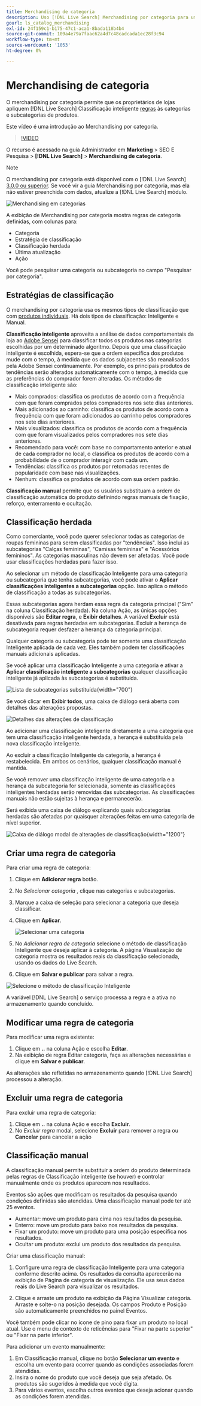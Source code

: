 ```yaml
---
title: Merchandising de categoria
description: Uso [!DNL Live Search] Merchandising por categoria para uma experiência de compra mais rápida.
gourl: ls_catalog_merchandising
exl-id: 24f159c1-b175-47c1-aca1-8bada118b4b4
source-git-commit: 109a4e79a7faac62a4d7c48cadcada1ec28f3c94
workflow-type: tm+mt
source-wordcount: '1053'
ht-degree: 0%

---
```


# Merchandising de categoria

O merchandising por categoria permite que os proprietários de lojas apliquem [!DNL Live Search] Classificação inteligente [regras](rules.md) às categorias e subcategorias de produtos.

Este vídeo é uma introdução ao Merchandising por categoria.

>[!VIDEO](https://video.tv.adobe.com/v/3424617)

O recurso é acessado na guia Administrador em **Marketing** > SEO E Pesquisa > **[!DNL Live Search]** > **Merchandising de categoria**.

>[!NOTE]
>
>O merchandising por categoria está disponível com o [!DNL Live Search] [3.0.0 ou superior](release-notes.md). Se você vir a guia Merchandising por categoria, mas ela não estiver preenchida com dados, atualize a [!DNL Live Search] módulo.

![Merchandising em categorias](assets/category_workspace.png)

A exibição de Merchandising por categoria mostra regras de categoria definidas, com colunas para:

* Categoria
* Estratégia de classificação
* Classificação herdada
* Última atualização
* Ação

Você pode pesquisar uma categoria ou subcategoria no campo &quot;Pesquisar por categoria&quot;.

## Estratégias de classificação

O merchandising por categoria usa os mesmos tipos de classificação que com [produtos individuais](rules-workspace.md).
Há dois tipos de classificação: Inteligente e Manual.

**Classificação inteligente** aproveita a análise de dados comportamentais da loja ao [Adobe Sensei](https://www.adobe.com/sensei.html) para classificar todos os produtos nas categorias escolhidas por um determinado algoritmo. Depois que uma classificação inteligente é escolhida, espera-se que a ordem específica dos produtos mude com o tempo, à medida que os dados subjacentes são reanalisados pela Adobe Sensei continuamente. Por exemplo, os principais produtos de tendências serão alterados automaticamente com o tempo, à medida que as preferências do comprador forem alteradas.
Os métodos de classificação inteligente são:

* Mais comprados: classifica os produtos de acordo com a frequência com que foram comprados pelos compradores nos sete dias anteriores.
* Mais adicionados ao carrinho: classifica os produtos de acordo com a frequência com que foram adicionados ao carrinho pelos compradores nos sete dias anteriores.
* Mais visualizados: classifica os produtos de acordo com a frequência com que foram visualizados pelos compradores nos sete dias anteriores.
* Recomendado para você: com base no comportamento anterior e atual de cada comprador no local, o classifica os produtos de acordo com a probabilidade de o comprador interagir com cada um.
* Tendências: classifica os produtos por retomadas recentes de popularidade com base nas visualizações.
* Nenhum: classifica os produtos de acordo com sua ordem padrão.

**Classificação manual** permite que os usuários substituam a ordem de classificação automática do produto definindo regras manuais de fixação, reforço, enterramento e ocultação.

## Classificação herdada

Como comerciante, você pode querer selecionar todas as categorias de roupas femininas para serem classificadas por &quot;tendências&quot;. Isso inclui as subcategorias &quot;Calças femininas&quot;, &quot;Camisas femininas&quot; e &quot;Acessórios femininos&quot;. As categorias masculinas não devem ser afetadas. Você pode usar classificações herdadas para fazer isso.

Ao selecionar um método de classificação Inteligente para uma categoria ou subcategoria que tenha subcategorias, você pode ativar o **Aplicar classificações inteligentes a subcategorias** opção. Isso aplica o método de classificação a todas as subcategorias.

Essas subcategorias agora herdam essa regra da categoria principal (&quot;Sim&quot; na coluna Classificação herdada). Na coluna Ação, as únicas opções disponíveis são **Editar regra**, e **Exibir detalhes**. A variável **Excluir** está desativada para regras herdadas em subcategorias. Excluir a herança de subcategoria requer desfazer a herança da categoria principal.

Qualquer categoria ou subcategoria pode ter somente uma classificação Inteligente aplicada de cada vez. Eles também podem ter classificações manuais adicionais aplicadas.

Se você aplicar uma classificação Inteligente a uma categoria e ativar a **Aplicar classificação inteligente a subcategorias** qualquer classificação inteligente já aplicada às subcategorias é substituída.

![Lista de subcategorias substituída](assets/category_overwite_subs.png){width="700"}

Se você clicar em **Exibir todos**, uma caixa de diálogo será aberta com detalhes das alterações propostas.

![Detalhes das alterações de classificação](assets/category_overwrite.png)

Ao adicionar uma classificação inteligente diretamente a uma categoria que tem uma classificação inteligente herdada, a herança é substituída pela nova classificação inteligente.

Ao excluir a classificação Inteligente da categoria, a herança é restabelecida.
Em ambos os cenários, qualquer classificação manual é mantida.

Se você remover uma classificação inteligente de uma categoria e a herança da subcategoria for selecionada, somente as classificações inteligentes herdadas serão removidas das subcategorias. As classificações manuais não estão sujeitas à herança e permanecerão.

Será exibida uma caixa de diálogo explicando quais subcategorias herdadas são afetadas por quaisquer alterações feitas em uma categoria de nível superior.

![Caixa de diálogo modal de alterações de classificação](assets/category_overwrite_modal.png){width="1200"}

## Criar uma regra de categoria

Para criar uma regra de categoria:

1. Clique em **Adicionar regra** botão.
1. No _Selecionar categoria_ , clique nas categorias e subcategorias.
1. Marque a caixa de seleção para selecionar a categoria que deseja classificar.
1. Clique em **Aplicar**.

   ![Selecionar uma categoria](assets/category_select.png)

1. No _Adicionar regra de categoria_ selecione o método de classificação Inteligente que deseja aplicar à categoria.
A página Visualização de categoria mostra os resultados reais da classificação selecionada, usando os dados do Live Search.
1. Clique em **Salvar e publicar** para salvar a regra.

![Selecione o método de classificação Inteligente](assets/category_ranking.png)

A variável [!DNL Live Search] o serviço processa a regra e a ativa no armazenamento quando concluído.

## Modificar uma regra de categoria

Para modificar uma regra existente:

1. Clique em **..** na coluna Ação e escolha **Editar**.
1. Na exibição de regra Editar categoria, faça as alterações necessárias e clique em **Salvar e publicar**.

As alterações são refletidas no armazenamento quando [!DNL Live Search] processou a alteração.

## Excluir uma regra de categoria

Para excluir uma regra de categoria:

1. Clique em **..** na coluna Ação e escolha **Excluir**.
1. No _Excluir regra_ modal, selecione **Excluir** para remover a regra ou **Cancelar** para cancelar a ação

## Classificação manual

A classificação manual permite substituir a ordem do produto determinada pelas regras de Classificação inteligente (se houver) e controlar manualmente onde os produtos aparecem nos resultados.

Eventos são ações que modificam os resultados da pesquisa quando condições definidas são atendidas. Uma classificação manual pode ter até 25 eventos.

* Aumentar: move um produto para cima nos resultados da pesquisa.
* Enterro: move um produto para baixo nos resultados da pesquisa.
* Fixar um produto: move um produto para uma posição específica nos resultados.
* Ocultar um produto: exclui um produto dos resultados da pesquisa.

Criar uma classificação manual:

1. Configure uma regra de classificação Inteligente para uma categoria conforme descrito acima. Os resultados da consulta aparecerão na exibição de Página de categoria de visualização. Ele usa seus dados reais do Live Search para visualizar os resultados.

1. Clique e arraste um produto na exibição da Página Visualizar categoria. Arraste e solte-o na posição desejada. Os campos Produto e Posição são automaticamente preenchidos no painel Eventos.

Você também pode clicar no ícone de pino para fixar um produto no local atual. Use o menu de contexto de reticências para &quot;Fixar na parte superior&quot; ou &quot;Fixar na parte inferior&quot;.

Para adicionar um evento manualmente:

1. Em Classificação manual, clique no botão **Selecionar um evento** e escolha um evento para ocorrer quando as condições associadas forem atendidas.
1. Insira o nome do produto que você deseja que seja afetado. Os produtos são sugeridos à medida que você digita.
1. Para vários eventos, escolha outros eventos que deseja acionar quando as condições forem atendidas.
